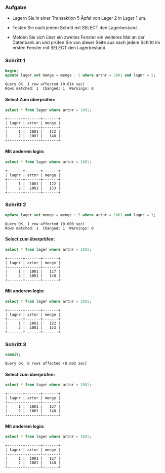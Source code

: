 ### Aufgabe

+ Lagern Sie in einer Transaktion 5 Äpfel von Lager 2 in Lager 1 um. 

+ Testen Sie nach jedem Schritt mit SELECT den Lagerbestand. 

+ Melden Sie sich über ein zweites Fenster ein weiteres Mal an der Datenbank an und prüfen Sie von dieser Seite aus nach jedem Schritt im ersten Fenster mit SELECT den Lagerbestand.

### Schritt 1

```sql
begin;
update lager set menge = menge - 5 where artnr = 1001 and lagnr = 2;
```

```
Query OK, 1 row affected (0.014 sec)
Rows matched: 1  Changed: 1  Warnings: 0
```

#### Select Zum überprüfen:

```sql
select * from lager where artnr = 1001;
```

```
+-------+-------+-------+
| lagnr | artnr | menge |
+-------+-------+-------+
|     1 |  1001 |   122 |
|     2 |  1001 |   148 |
+-------+-------+-------+
```

#### Mit anderem login:

```sql
select * from lager where artnr = 1001;
```

```
+-------+-------+-------+
| lagnr | artnr | menge |
+-------+-------+-------+
|     1 |  1001 |   122 |
|     2 |  1001 |   153 |
+-------+-------+-------+
```

### Schritt 2

```sql
update lager set menge = menge + 5 where artnr = 1001 and lagnr = 1;
```

```
Query OK, 1 row affected (0.000 sec)
Rows matched: 1  Changed: 1  Warnings: 0
```

#### Select zum überprüfen:

```sql
select * from lager where artnr = 1001;
```

```
+-------+-------+-------+
| lagnr | artnr | menge |
+-------+-------+-------+
|     1 |  1001 |   127 |
|     2 |  1001 |   148 |
+-------+-------+-------+
```

#### Mit anderem login:

```sql
select * from lager where artnr = 1001;
```

```
+-------+-------+-------+
| lagnr | artnr | menge |
+-------+-------+-------+
|     1 |  1001 |   122 |
|     2 |  1001 |   153 |
+-------+-------+-------+
```

### Schritt 3

```sql
commit;
```

```
Query OK, 0 rows affected (0.002 sec)
```

#### Select zum überprüfen:

```sql
select * from lager where artnr = 1001;
```

```
+-------+-------+-------+
| lagnr | artnr | menge |
+-------+-------+-------+
|     1 |  1001 |   127 |
|     2 |  1001 |   148 |
+-------+-------+-------+
```

#### Mit anderem login:

```sql
select * from lager where artnr = 1001;
```

```
+-------+-------+-------+
| lagnr | artnr | menge |
+-------+-------+-------+
|     1 |  1001 |   127 |
|     2 |  1001 |   148 |
+-------+-------+-------+
```